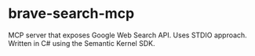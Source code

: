 # brave-search-mcp
MCP server that exposes Google Web Search API. Uses STDIO approach. Written in C# using the Semantic Kernel SDK.

